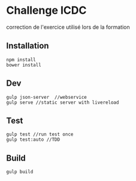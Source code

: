 # Challenge ICDC
correction de l'exercice utilisé lors de la formation


## Installation

```
npm install
bower install
```

## Dev
```
gulp json-server  //webservice
gulp serve //static server with livereload
```

## Test
```
gulp test //run test once
gulp test:auto //TDD
```

## Build
```
gulp build
```
